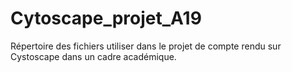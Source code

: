 # Cytoscape_projet_A19
Répertoire des fichiers utiliser dans le projet de compte rendu sur Cystoscape dans un cadre académique. 
